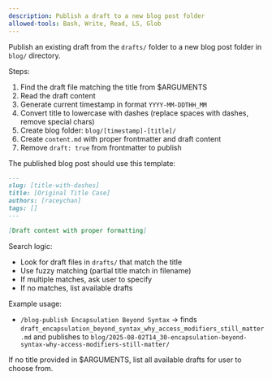 ```yaml
---
description: Publish a draft to a new blog post folder
allowed-tools: Bash, Write, Read, LS, Glob
---
```


Publish an existing draft from the `drafts/` folder to a new blog post folder in `blog/` directory.

Steps:
1. Find the draft file matching the title from $ARGUMENTS
2. Read the draft content
3. Generate current timestamp in format `YYYY-MM-DDTHH_MM`
4. Convert title to lowercase with dashes (replace spaces with dashes, remove special chars)
5. Create blog folder: `blog/[timestamp]-[title]/`
6. Create `content.md` with proper frontmatter and draft content
7. Remove `draft: true` from frontmatter to publish

The published blog post should use this template:

```markdown
---
slug: [title-with-dashes]
title: [Original Title Case]
authors: [raceychan]
tags: []
---

[Draft content with proper formatting]
```

Search logic:
- Look for draft files in `drafts/` that match the title
- Use fuzzy matching (partial title match in filename)
- If multiple matches, ask user to specify
- If no matches, list available drafts

Example usage:
- `/blog-publish Encapsulation Beyond Syntax` → finds `draft_encapsulation_beyond_syntax_why_access_modifiers_still_matter.md` and publishes to `blog/2025-08-02T14_30-encapsulation-beyond-syntax-why-access-modifiers-still-matter/`

If no title provided in $ARGUMENTS, list all available drafts for user to choose from.